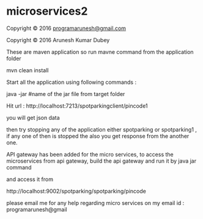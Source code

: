 # microservices2

Copyright © 2016 programarunesh@gmail.com 


Copyright © 2016 Arunesh Kumar Dubey

These are maven application so run mavne command from the application folder 

mvn clean install

Start all the application using following commands :

java -jar #name of the jar file from target folder

Hit url : http://localhost:7213/spotparkingclient/pincode1

you will get json data 

then try stopping any of the application either spotparking or spotparking1 , if any one of then is stopped the also you 
get response from the another one.

API gateway has been added for the micro services, to access the microservices from api gateway, build the api gateway and run it by java jar command 

and access it from 

http://localhost:9002/spotparking/spotparking/pincode

please email me for any help regarding micro services on my email id : programarunesh@gmail

